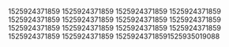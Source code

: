 1525924371859
1525924371859
1525924371859
1525924371859
1525924371859
1525924371859
1525924371859
1525924371859
1525924371859
1525924371859
1525924371859
1525924371859
1525924371859
1525924371859
15259243718591525935019088